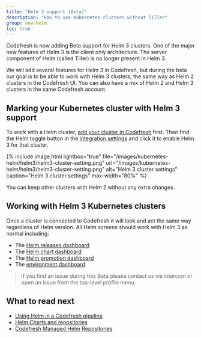 ```yaml
---
title: "Helm 3 support (Beta)"
description: "How to use Kubernetes clusters without Tiller"
group: new-helm
toc: true
---
```


Codefresh is now adding Beta support for Helm 3 clusters. One of the major new features of Helm 3 is the client only architecture. The server component of Helm (called Tiller) is no longer present in Helm 3.

We will add several features for Helm 3 in Codefresh, but during the beta our goal is to be able to work with Helm 3 clusters, the same way as Helm 2 clusters in the Codefresh UI. You can also have a mix of Helm 2 and Helm 3 clusters in the same Codefresh account.

## Marking your Kubernetes cluster with Helm 3 support

To work with a Helm cluster, [add your cluster in Codefresh]({{site.baseurl}}/docs/deploy-to-kubernetes/add-kubernetes-cluster/) first.
Then find the Helm toggle button in the [integration settings](https://g.codefresh.io/account-admin/account-conf/integration/kubernetes) and click it to enable Helm 3 for that cluster.

{% include 
image.html 
lightbox="true" 
file="/images/kubernetes-helm/helm3/helm3-cluster-setting.png" 
url="/images/kubernetes-helm/helm3/helm3-cluster-setting.png"
alt="Helm 3 cluster settings" 
caption="Helm 3 cluster settings" 
max-width="80%"
%}

You can keep other clusters with Helm 2 without any extra changes.

## Working with Helm 3 Kubernetes clusters

Once a cluster is connected to Codefresh it will look and act the same way regardless of Helm version.
All Helm screens should work with Helm 3 as normal including:



* The [Helm releases dashboard]({{site.baseurl}}/docs/new-helm/helm-releases-management/)
* The [Helm chart dashboard]({{site.baseurl}}/docs/new-helm/add-helm-repository/)
* The [Helm promotion dashboard]({{site.baseurl}}/docs/new-helm/helm-environment-promotion)
* The [environment dashboard]({{site.baseurl}}/docs/deploy-to-kubernetes/environment-dashboard/)

>If you find an issue during this Beta please contact us via intercom or open an issue from the top-level profile menu.



## What to read next

* [Using Helm in a Codefresh pipeline]({{site.baseurl}}/docs/new-helm/using-helm-in-codefresh-pipeline/)
* [Helm Charts and repositories]({{site.baseurl}}/docs/new-helm/add-helm-repository/)
* [Codefresh Managed Helm Repositories]({{site.baseurl}}/docs/new-helm/managed-helm-repository/)
